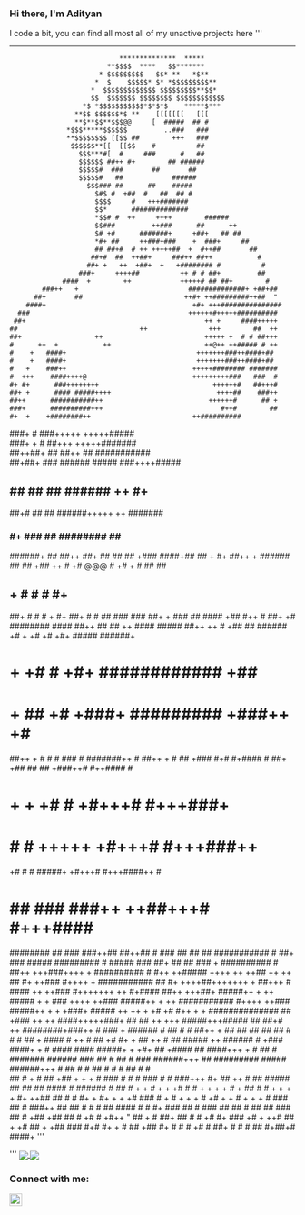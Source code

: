 ### Hi there, I'm Adityan

I code a bit, you can find all most all of my unactive projects here
'''
**   **
                               **************  *****
                            **$$$$  ****   $$*******
                          * $$$$$$$$$   $$* **   *$**
                         *  $    $$$$$* $* *$$$$$$$$$**
                        *  $$$$$$$$$$$$$ $$$$$$$$$**$$*
                        $$  $$$$$$$ $$$$$$$$ $$$$$$$$$$$$
                      *$ *$$$$$$$$$$$*$*$*$    *****$***
                    **$$ $$$$$$*$ **    [[[[[[[   [[[
                    **$**$$**$$$@@     [  #####  ## #
                  *$$$*****$$$$$$         ..###   ###
                  **$$$$$$$$ [[$$ ##        +++   ###
                   $$$$$$**[[  [[$$    #          ##
                     $$$***#[  #     ###      #   ##
                     $$$$$$ ##++ #+        ## ######
                     $$$$$#  ###       ##       ##
                     $$$$$#   ##            ######
                       $$$### ##      ##    #####
                         $#$ #  +##  #   ##  ## #
                         $$$$     #   +++#######
                         $$*      ##############
                         *$$# #  ++     ++++        ######
                         $$###         ++###      ##      ++
                         $# +#      #######+     +##+   ## ##
                         *#+ ##     ++###+###    +  ###+     ##
                         ## ##+#  # ++ +++++##  +  #++##       ##
                        ##+#  ##  ++##+     ###++ ##++           #
                       ##+ +   ++  +##+  +   +######## #          #
                     ###+     ++++##          ++ # # ##+         ##
                 ####  +        ++            +++++# ## ##+        #
            ###++   +                           ##############+ +##+##
          ##+       ##                         ++#+ ++#########++##  "
        ####+                                    +#+ +++###############
      ###                                       ++++++#+++++##########
     ##+                                            ++ +     ####+++++
    ##                              ++               +++        ##  ++
    ##+                  ++                         +++++ +  # # ##+++
    #      ++  +           ++                       ++@++ ++##### # ++
    #    +   ####+                                +++++++###++####+##
    #    +   ####+                                +++++++###++####+##
    #   +    ###++                               +++++######## #######
    #  +++    ####++++@                          +++++++++###   ###  #
    #+ #+      ###++++++++                            ++++++#   ##+++#
    ##+ +      #### #####++++                          ++++##    ###++
    ##++      ###########++                          ++++++#      ## +
    ###+      ##########+++                             #++#        ##
    #+  +    +########++                         ++##########     
   ###+        # ###+++++                         +++++#####      
  ###+  +      #  ##+++                          +++++#######     
  ##++##+     ##   ##++  ##                       ###########     
   ##+##+     ###  ######              #####     ###++++#####
   ##  ##     ##      ##  ######  ++              #+  ######
   ##+#       ##      ##  ######+++++             ++ #######
  ### #+    ###       ##  ########                  ## ####
  ######+    ##       ##++    ##+                  ## ## ##
 +###  ####+##       ##                            +     #+
 ##++ +  ######      ##                                  ##
 +##       ++ #     +#                 @@@                #
 +#         + #    ##                                    ##
 ## +       # #    #                                      #+
 ##+        # #    # +                                    #+
 ##+        # #    ## ###                                ###
 ##+  +     ###    ##    ####                            +##
 #++     #  ##+   +#  ########                          ####
##++        ##    ## ++   ####                         #####
 ##++       ++    #         +##         ##            ######
+# +        +#   +#           +#+      #####         ######+
 # +       +#    #           +#+   ############           +##
 # +      ##    +#           +###+  ######### +###++      +#
  ##++  + #     #     #             ###   #  #######++     #
  ##++  + #     ##             +### #+#  #+####        #
  ##+    +##    ##     ##         +###++#   #++####        #
  # + +  +#     #                 +#+++# #+++###+         #
   #      #     # +++++           +#+++# #+++###++        ##
  +#      #     #    #####+        +#+++# #+++####++        #
  # ##    ###   ###++           ++##+++# #+++####          #
  ########  ##  ###              ###++## ##++##             #
    ### ##     ## ##                ###########               #
   ##+ ###      #####              #########                 #
    ##### ###     ##+               ## ## ###                 +
    ########## #  ##++             +++###++++                 +
    ########## #  #++              ++##### ++++                ++
    ++## ++  ++  ## #+               ++### #++++               +
      ########### ## #+            ++++##+++++++                +
        ##+++  #  #### ++           ++### #+++++++              ++
          #+####    ##++          +++##+ #####++ +             ++
           ##### + + ### ++++      ++###  #####++ +            ++
             ########### #++++    ++###  #####++ +             +
              +###+ ##### ++ ++ +   +#      +# #++  +            +
                    ##############  ##       +### ++            ++
                     ####+++++###+  ##         ## ++           +++
                     #####+++#####  ##          ##+#            ++
                     ########+###++  #           ###             +
                      ###### # ## #  #           ##++            +
                       ## ## ## ## ## #           # # ##         +
                       ####  #  ++ # ##           +#  #+         +
                       ## ++       # ##            #####         ++
                       ######  #   +###             ####+         +
                       # ####      ####             #####+         +
                        +#+ ## +#### ##               ####+++  +     #
                          ##  #  #######               ###### ###   ##
                         #    ##  #  ###                 ######+++   ##
                        #########  #####                 ######+++   #
                        ## # # ## # # #                   ## # #  
                         ##  # +  #  ##                    +## + + +
                        # ###   #     #                     # ### #
                        #  ###+++     #+                    ## ++  #
                        ## #####      ##                    ## ## ####
                        # ######       #                    ## # +  +
                        # + + +#       #                     # + + + +
                         # +  ##       #                     # + + + +
                          #+ ++##     ##                      # # #+ +
                           #+ + +     +#                      ### # +
                           # + + +      #                      +# + +
                           # + +  +     #                       ### ##
                            # ###++     ##                        ## #
                              #  #      ##                        ####
                               # #      #+                         ###
                                ## #   ###                          ##
                                 ## #   ##                          ##
                                  ### ## #
                                  +##  +##
                                   ##    #
                                   +#    #
                                   +#++   "
                                    ## +   #
                                    ##+     ##
                                    # #     +#
                                   #+      ###
                                    +# +    ++#
                                    ##   +   +#
                                   ## +     +##
                                  ###       #+#
                                 #+         + #
                               ##           +##
                               #+ # # # +#    #
                                ##+ #  # #   ##
                                 #+##+#  ####+
'''




'''
<a href="https://github.com/add-the-tea-yen">
  <img align="center" src="https://github-readme-stats.vercel.app/api?username=add-the-tea-yen&theme=gotham&count_private=true&hide_border=true&line_height=24&show_icons=true" />
</a>
<a href="https://github.com/add-the-tea-yen?tab=repositories">
  <img align="center" src="https://github-readme-stats.vercel.app/api/top-langs/?username=add-the-tea-yen&layout=compact&theme=gotham&langs_count=8&hide_border=true" />
</a>

### Connect with me:
[<img align="left" alt="codeSTACKr | LinkedIn" width="22px" src="https://cdn.jsdelivr.net/npm/simple-icons@v3/icons/linkedin.svg" />][linkedin]

<br />

[linkedin]: https://linkedin.com/in/adityan-n-44789a1b9/
